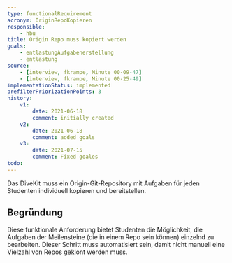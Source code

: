 ```yaml
---
type: functionalRequirement
acronym: OriginRepoKopieren
responsible: 
    - hbu
title: Origin Repo muss kopiert werden
goals: 
    - entlastungAufgabenerstellung
    - entlastung
source:
    - [interview, fkrampe, Minute 00-09-47]
    - [interview, fkrampe, Minute 00-25-49]
implementationStatus: implemented
prefilterPriorizationPoints: 3
history:
    v1:
        date: 2021-06-18
        comment: initially created
    v2:
        date: 2021-06-18
        comment: added goals
    v3:
        date: 2021-07-15
        comment: Fixed goales
todo: 
---
```


Das DiveKit muss ein Origin-Git-Repository mit Aufgaben für jeden Studenten individuell kopieren und bereitstellen.

## Begründung

Diese funktionale Anforderung bietet Studenten die Möglichkeit, die Aufgaben der
Meilensteine (die in einem Repo sein können) einzelnd zu bearbeiten. Dieser Schritt muss automatisiert sein,
damit nicht manuell eine Vielzahl von Repos geklont werden muss.

